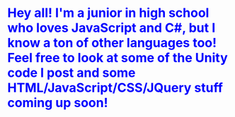 <h1 style = "color:blue; text-decoration:bold; ">Hey all! I'm a junior in high school who loves JavaScript and C#, but I know a ton of other languages too! Feel free to look at some of the Unity code I post and some HTML/JavaScript/CSS/JQuery stuff coming up soon! </h1>
